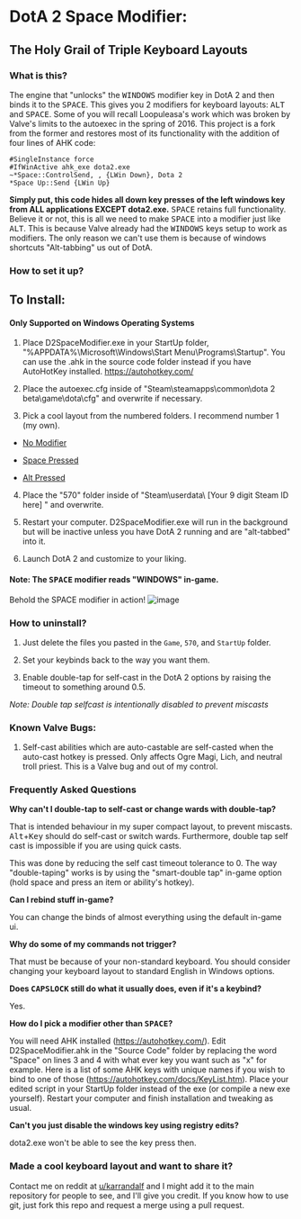 # DotA 2 Space Modifier:
## The Holy Grail of Triple Keyboard Layouts

### What is this?
The engine that "unlocks" the <kbd>WINDOWS</kbd> modifier key in DotA 2 and then binds it to the <kbd>SPACE</kbd>. This gives you 2 modifiers for keyboard layouts: <kbd>ALT</kbd> and <kbd>SPACE</kbd>. Some of you will recall Loopuleasa's work which was broken by Valve's limits to the autoexec in the spring of 2016. This project is a fork from the former and restores most of its functionality with the addition of four lines of AHK code:

    #SingleInstance force
    #IfWinActive ahk_exe dota2.exe
    ~*Space::ControlSend, , {LWin Down}, Dota 2
    *Space Up::Send {LWin Up}

**Simply put, this code hides all down key presses of the left windows key from ALL applications EXCEPT dota2.exe.** <kbd>SPACE</kbd> retains full functionality. Believe it or not, this is all we need to make <kbd>SPACE</kbd> into a modifier just like <kbd>ALT</kbd>. This is because Valve already had the <kbd>WINDOWS</kbd> keys setup to work as modifiers. The only reason we can't use them is because of windows shortcuts "Alt-tabbing" us out of DotA.

### How to set it up?

## To Install:

#### Only Supported on Windows Operating Systems

1. Place D2SpaceModifier.exe in your StartUp folder, "%APPDATA%\Microsoft\Windows\Start Menu\Programs\Startup".
   You can use the .ahk in the source code folder instead if you have AutoHotKey installed. https://autohotkey.com/

2. Place the autoexec.cfg inside of "Steam\steamapps\common\dota 2 beta\game\dota\cfg" and overwrite if necessary.

3. Pick a cool layout from the numbered folders. I recommend number 1 (my own).

* [No Modifier](https://cloud.githubusercontent.com/assets/19603023/26277989/6f11ca28-3d57-11e7-8472-4e4ff262df8d.png)

* [Space Pressed](https://cloud.githubusercontent.com/assets/19603023/26277992/7bbc7a02-3d57-11e7-9e77-dd6ce634c991.png)

* [Alt Pressed](https://cloud.githubusercontent.com/assets/19603023/26277996/84c0ccf2-3d57-11e7-96bc-418a29a09293.png)

4. Place the "570" folder inside of "Steam\userdata\ [Your 9 digit Steam ID here] " and overwrite.

5. Restart your computer. D2SpaceModifier.exe will run in the background but will be inactive unless
   you have DotA 2 running and are "alt-tabbed" into it.

6. Launch DotA 2 and customize to your liking.

#### Note: The <kbd>SPACE</kbd> modifier reads "WINDOWS" in-game.

Behold the SPACE modifier in action!
![image](https://cloud.githubusercontent.com/assets/19603023/26280395/13386eb0-3d97-11e7-8611-253684316744.png)

### How to uninstall?

1. Just delete the files you pasted in the `Game`, `570`, and `StartUp` folder.

2. Set your keybinds back to the way you want them.

3. Enable double-tap for self-cast in the DotA 2 options by raising the timeout to something around 0.5.

*Note: Double tap selfcast is intentionally disabled to prevent miscasts*

### Known Valve Bugs:

1. Self-cast abilities which are auto-castable are self-casted when the auto-cast hotkey is pressed.
Only affects Ogre Magi, Lich, and neutral troll priest. This is a Valve bug and out of my control.

### Frequently Asked Questions

**Why can't I double-tap to self-cast or change wards with double-tap?**

That is intended behaviour in my super compact layout, to prevent miscasts. <kbd>Alt</kbd>+<kbd>Key</kbd> should do self-cast or switch wards. Furthermore, double tap self cast is impossible if you are using quick casts.

This was done by reducing the self cast timeout tolerance to 0. The way "double-taping" works is by using the "smart-double tap" in-game option (hold space and press an item or ability's hotkey).

**Can I rebind stuff in-game?**

You can change the binds of almost everything using the default in-game ui.

**Why do some of my commands not trigger?**

That must be because of your non-standard keyboard. You should consider changing your keyboard layout to standard English in Windows options.

**Does <kbd>CAPSLOCK</kbd> still do what it usually does, even if it's a keybind?**

Yes.

**How do I pick a modifier other than <kbd>SPACE</kbd>?**

You will need AHK installed (https://autohotkey.com/). Edit D2SpaceModifier.ahk in the "Source Code" folder by replacing the word "Space" on lines 3 and 4 with what ever key you want such as "x" for example. Here is a list of some AHK keys with unique names if you wish to bind to one of those (https://autohotkey.com/docs/KeyList.htm). Place your edited script in your StartUp folder instead of the exe (or compile a new exe yourself). Restart your computer and finish installation and tweaking as usual.

**Can't you just disable the windows key using registry edits?**

dota2.exe won't be able to see the key press then.

### Made a cool keyboard layout and want to share it?

Contact me on reddit at [u/karrandalf](https://www.reddit.com/message/compose/?to=Karrandalf) and I might add it to the main repository for people to see, and I'll give you credit.
If you know how to use git, just fork this repo and request a merge using a pull request.
